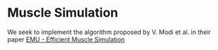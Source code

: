 # Muscle Simulation 

We seek to implement the algorithm proposed by V. Modi et al. in their paper [EMU - Efficient Muscle Simulation](https://www.dgp.toronto.edu/projects/efficient-muscles/emu.pdf)
